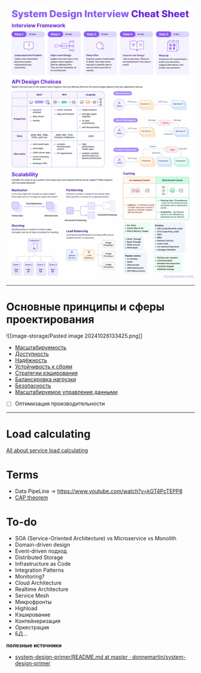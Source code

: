 
![Untitled](programming/system-design/image-storage/Untitled.png)

---

# Основные принципы и сферы проектирования

![[image-storage/Pasted image 20241026133425.png]]
* [Масштабируемость](scalability.md)
* [Доступность](availability.md)
* [Надёжность](realiability.md)
* [Устойчивость к сбоям](resilience.md)
* [Стратегии кэширования](cache-strategy.md)
* [Балансировка нагрузки](load-balancer.md)
* [Безопасность](security.md)
* [Масштабируемое управление данными](scaling-data-control.md)

- [ ]  Оптимизация производительности

---

# Load calculating

[All about service load calculating](load-calculating.md)

# Terms
* Data PipeLine -> https://www.youtube.com/watch?v=kGT4PcTEPP8
* [CAP theorem](cap-theorem.md)

# To-do
- SOA (Service-Oriented Architecture) vs Microservice vs Monolith
- Domain-driven design
- Event-driven подход
- Distributed Storage
- Infrastructure as Code
- Integration Patterns
- Monitoring?
- Cloud Architecture
- Realtime Architecture
- Service Mesh
- Микрофронты
- Highload
- Кэширование
- Контейнеризация
- Оркестрация
- БД...


**полезные источники**
* [system-design-primer/README.md at master · donnemartin/system-design-primer](https://github.com/donnemartin/system-design-primer/blob/master/README.md#appendix)